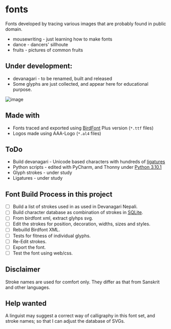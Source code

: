 # fonts
Fonts developed by tracing various images that are probably found in public domain.
* mousewriting - just learning how to make fonts
* dance - dancers' sillhoute
* fruits - pictures of common fruits

## Under development:
* devanagari - to be renamed, built and released
* Some glyphs are just collected, and appear here for educational purpose.

![image](https://user-images.githubusercontent.com/5563341/148050202-caa38abf-4581-4dc1-8d69-c7b853ebec88.png)

## Made with
* Fonts traced and exported using [BirdFont](https://birdfont.org/#release) Plus version (`*.ttf` files)
* Logos made using AAA-Logo (`*.al4` files)

## ToDo
* Build devanagari - Unicode based characters with hundreds of [ligatures](tools/ligatures.py)
* Python scripts - edited with PyCharm, and Thonny under [Python 3.10.1](https://www.python.org/downloads/)
* Glyph strokes - under study
* Ligatures - under study

## Font Build Process in this project
* [ ] Build a list of strokes used in as used in Devanagari Nepali.
* [ ] Build character database as combination of strokes in [SQLite](tools/strokes-database.md).
* [ ] From birdfont xml, extract glyhps svg.
* [ ] Edit the strokes for position, decoration, widths, sizes and styles.
* [ ] Rebuilld Birdfont XML.
* [ ] Tests for fitness of individual glyphs.
* [ ] Re-Edit strokes.
* [ ] Export the font.
* [ ] Test the font using web/css.

## Disclaimer
Stroke names are used for comfort only.
They differ as that from Sanskrit and other languages.

## Help wanted
A linguist may suggest a correct way of calligraphy in this font set, and stroke names; so that I can adjust the database of SVGs.

